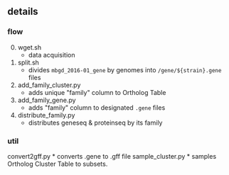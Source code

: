 ## details

### flow

0. wget.sh
    * data acquisition
0. split.sh
    * divides `mbgd_2016-01_gene` by genomes into `/gene/${strain}.gene` files
0. add_family_cluster.py
    * adds unique "family" column to Ortholog Table
0. add_family_gene.py
    * adds "family" column to designated `.gene` files
0. distribute_family.py
    * distributes geneseq & proteinseq by its family


### util
convert2gff.py
    * converts .gene to .gff file
sample_cluster.py
    * samples Ortholog Cluster Table to subsets.
